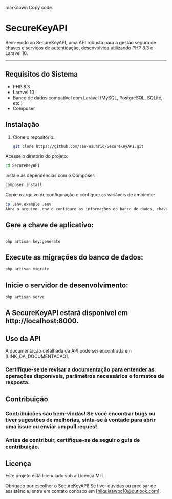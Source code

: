 markdown
Copy code
# SecureKeyAPI

Bem-vindo ao SecureKeyAPI, uma API robusta para a gestão segura de chaves e serviços de autenticação, desenvolvida utilizando PHP 8.3 e Laravel 10.

---

## Requisitos do Sistema

- PHP 8.3
- Laravel 10
- Banco de dados compatível com Laravel (MySQL, PostgreSQL, SQLite, etc.)
- Composer

## Instalação

1. Clone o repositório:

   ```bash
   git clone https://github.com/seu-usuario/SecureKeyAPI.git
Acesse o diretório do projeto:

```bash
cd SecureKeyAPI
```
Instale as dependências com o Composer:

```bash
composer install
```
Copie o arquivo de configuração e configure as variáveis de ambiente:

```bash
cp .env.example .env
Abra o arquivo .env e configure as informações do banco de dados, chave de aplicativo, etc.
```

## Gere a chave de aplicativo:

```bash

php artisan key:generate
```
## Execute as migrações do banco de dados:

```bash
php artisan migrate
```
## Inicie o servidor de desenvolvimento:

```bash
php artisan serve
````

## A SecureKeyAPI estará disponível em http://localhost:8000.

## Uso da API
A documentação detalhada da API pode ser encontrada em [LINK_DA_DOCUMENTACAO].

### Certifique-se de revisar a documentação para entender as operações disponíveis, parâmetros necessários e formatos de resposta.

## Contribuição
### Contribuições são bem-vindas! Se você encontrar bugs ou tiver sugestões de melhorias, sinta-se à vontade para abrir uma issue ou enviar um pull request.

### Antes de contribuir, certifique-se de seguir o guia de contribuição.

## Licença
Este projeto está licenciado sob a Licença MIT.

Obrigado por escolher o SecureKeyAPI! Se tiver dúvidas ou precisar de assistência, entre em contato conosco em [hilquiaswpc10@outlook.com].



